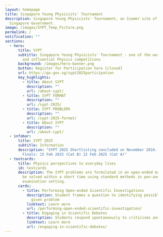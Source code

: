 ```yaml
---
layout: homepage
title: Singapore Young Physicists' Tournament
description: Singapore Young Physicists' Tournament, an Isomer site of the
  Singapore Government.
image: /images/SYPT_Temp_Picture.png
permalink: /
notification: ""
sections:
  - hero:
      title: SYPT
      subtitle: Singapore Young Physicists' Tournament - one of the world's foremost
        and influential Physics competitions
      background: /images/hero-banner.png
      button: Register for Participation here [closed]
      url: https://go.gov.sg/sypt2025participation
      key_highlights:
        - title: About SYPT
          description: ""
          url: /about-sypt/
        - title: SYPT FORMAT
          description: ""
          url: /sypt-2025/
        - title: SYPT PROBLEMS
          description: ""
          url: /sypt-2025-format/
        - title: About IYPT
          description: ""
          url: /about-iypt/
  - infobar:
      title: SYPT 2025
      subtitle: Information
      description: "SYPT 2025 Shortlisting concluded on November 2024.  SYPT 2025
        Finals: 15 Feb 2025 (Cat B) 22 Feb 2025 (Cat A)"
  - textcards:
      title: Physics perspectives to everyday lives
      id: textcards
      description: The IYPT problems are formulated in an open-ended manner and cannot
        be solved within a short time using standard methods in pen-and-paper
        examination setting.
      cards:
        - title: Performing Open-ended Scientific Investigations
          description: Student frames a question to identifying possible solutions for a
            given problem
          linktext: Learn more
          url: /performing-open-ended-scientific-investigation/
        - title: Engaging in Scientific Debates
          description: Students respond spontaneously to criticisms and counter-solutions
          linktext: Learn more
          url: /engaging-in-scientific-debates/
---
```

